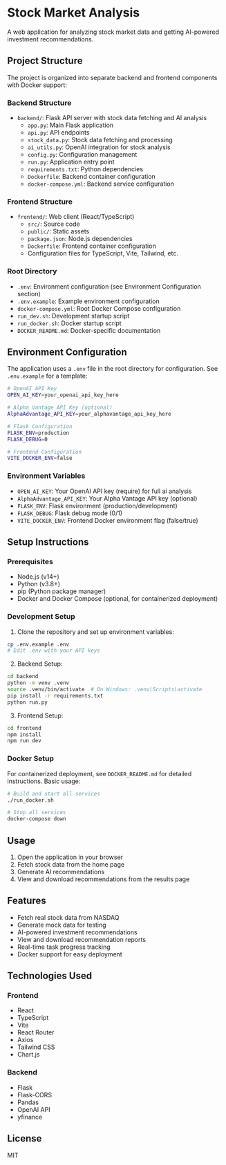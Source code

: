# Stock Market Analysis

A web application for analyzing stock market data and getting AI-powered investment recommendations.

## Project Structure

The project is organized into separate backend and frontend components with Docker support:

### Backend Structure
- `backend/`: Flask API server with stock data fetching and AI analysis
  - `app.py`: Main Flask application
  - `api.py`: API endpoints
  - `stock_data.py`: Stock data fetching and processing
  - `ai_utils.py`: OpenAI integration for stock analysis
  - `config.py`: Configuration management
  - `run.py`: Application entry point
  - `requirements.txt`: Python dependencies
  - `Dockerfile`: Backend container configuration
  - `docker-compose.yml`: Backend service configuration

### Frontend Structure
- `frontend/`: Web client (React/TypeScript)
  - `src/`: Source code
  - `public/`: Static assets
  - `package.json`: Node.js dependencies
  - `Dockerfile`: Frontend container configuration
  - Configuration files for TypeScript, Vite, Tailwind, etc.

### Root Directory
- `.env`: Environment configuration (see Environment Configuration section)
- `.env.example`: Example environment configuration
- `docker-compose.yml`: Root Docker Compose configuration
- `run_dev.sh`: Development startup script
- `run_docker.sh`: Docker startup script
- `DOCKER_README.md`: Docker-specific documentation

## Environment Configuration

The application uses a `.env` file in the root directory for configuration. See `.env.example` for a template:

```bash
# OpenAI API Key
OPEN_AI_KEY=your_openai_api_key_here

# Alpha Vantage API Key (optional)
AlphaAdvantage_API_KEY=your_alphavantage_api_key_here

# Flask Configuration
FLASK_ENV=production
FLASK_DEBUG=0

# Frontend Configuration
VITE_DOCKER_ENV=false
```

### Environment Variables

- `OPEN_AI_KEY`: Your OpenAI API key (require) for full ai analysis
- `AlphaAdvantage_API_KEY`: Your Alpha Vantage API key (optional)
- `FLASK_ENV`: Flask environment (production/development)
- `FLASK_DEBUG`: Flask debug mode (0/1)
- `VITE_DOCKER_ENV`: Frontend Docker environment flag (false/true)

## Setup Instructions

### Prerequisites

- Node.js (v14+)
- Python (v3.8+)
- pip (Python package manager)
- Docker and Docker Compose (optional, for containerized deployment)

### Development Setup

1. Clone the repository and set up environment variables:
```bash
cp .env.example .env
# Edit .env with your API keys
```

2. Backend Setup:
```bash
cd backend
python -m venv .venv
source .venv/bin/activate  # On Windows: .venv\Scripts\activate
pip install -r requirements.txt
python run.py
```

3. Frontend Setup:
```bash
cd frontend
npm install
npm run dev
```

### Docker Setup

For containerized deployment, see `DOCKER_README.md` for detailed instructions. Basic usage:

```bash
# Build and start all services
./run_docker.sh

# Stop all services
docker-compose down
```

## Usage

1. Open the application in your browser
2. Fetch stock data from the home page
3. Generate AI recommendations
4. View and download recommendations from the results page

## Features

- Fetch real stock data from NASDAQ
- Generate mock data for testing
- AI-powered investment recommendations
- View and download recommendation reports
- Real-time task progress tracking
- Docker support for easy deployment

## Technologies Used

### Frontend

- React
- TypeScript
- Vite
- React Router
- Axios
- Tailwind CSS
- Chart.js

### Backend

- Flask
- Flask-CORS
- Pandas
- OpenAI API
- yfinance

## License

MIT